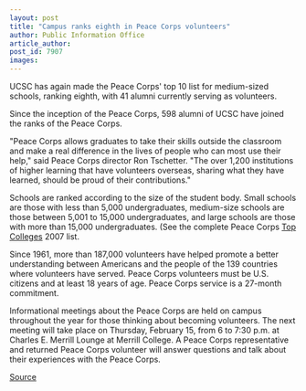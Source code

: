 ```yaml
---
layout: post
title: "Campus ranks eighth in Peace Corps volunteers"
author: Public Information Office
article_author: 
post_id: 7907
images:
---
```


<a name="content" id="content"></a>
<p>
  UCSC has again made the Peace Corps' top 10 list for medium-sized schools, ranking eighth, with 41 alumni currently serving as volunteers.
</p>
<p>
  Since the inception of the Peace Corps, 598 alumni of UCSC have joined the ranks of the Peace Corps.
</p>
<p>
  "Peace Corps allows graduates to take their skills outside the classroom and make a real difference in the lives of people who can most use their help," said Peace Corps director Ron Tschetter. "The over 1,200 institutions of higher learning that have volunteers overseas, sharing what they have learned, should be proud of their contributions."
</p>
<p>
  Schools are ranked according to the size of the student body. Small schools are those with less than 5,000 undergraduates, medium-size schools are those between 5,001 to 15,000 undergraduates, and large schools are those with more than 15,000 undergraduates. (See the complete Peace Corps <a href="http://www.peacecorps.gov/index.cfm?shell=resources.media.press.view&amp;news_id=1176">Top Colleges</a> 2007 list.
</p>
<p>
  Since 1961, more than 187,000 volunteers have helped promote a better understanding between Americans and the people of the 139 countries where volunteers have served. Peace Corps volunteers must be U.S. citizens and at least 18 years of age. Peace Corps service is a 27-month commitment.
</p>
<p>
  Informational meetings about the Peace Corps are held on campus throughout the year for those thinking about becoming volunteers. The next meeting will take place on Thursday, February 15, from 6 to 7:30 p.m. at Charles E. Merrill Lounge at Merrill College. A Peace Corps representative and returned Peace Corps volunteer will answer questions and talk about their experiences with the Peace Corps.
</p>
<p><a href="http://www1.ucsc.edu/currents/06-07/02-12/peacecorps.asp" title="Permalink to peacecorps">Source</a></p>
